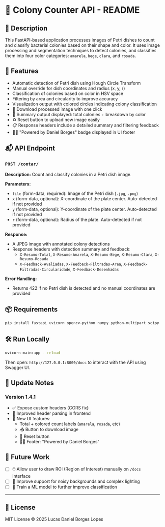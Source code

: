 # 🧫 Colony Counter API - README

## 📄 Description
This FastAPI-based application processes images of Petri dishes to count and classify bacterial colonies based on their shape and color. It uses image processing and segmentation techniques to detect colonies, and classifies them into four color categories: `amarela`, `bege`, `clara`, and `rosada`.

## 🚀 Features
- Automatic detection of Petri dish using Hough Circle Transform
- Manual override for dish coordinates and radius (x, y, r)
- Classification of colonies based on color in HSV space
- Filtering by area and circularity to improve accuracy
- Visualization output with colored circles indicating colony classification
- 🔽 Download processed image with one click
- 🧮 Summary output displayed: total colonies + breakdown by color
- ♻️ Reset button to upload new image easily
- 📋 Response headers include a detailed summary and filtering feedback
- 👨‍🔬 "Powered by Daniel Borges" badge displayed in UI footer

## 📬 API Endpoint
### `POST /contar/`
**Description:** Count and classify colonies in a Petri dish image.

**Parameters:**
- `file` (form-data, required): Image of the Petri dish (`.jpg`, `.png`)
- `x` (form-data, optional): X-coordinate of the plate center. Auto-detected if not provided
- `y` (form-data, optional): Y-coordinate of the plate center. Auto-detected if not provided
- `r` (form-data, optional): Radius of the plate. Auto-detected if not provided

**Response:**
- A JPEG image with annotated colony detections
- Response headers with detection summary and feedback:
  - `X-Resumo-Total`, `X-Resumo-Amarela`, `X-Resumo-Bege`, `X-Resumo-Clara`, `X-Resumo-Rosada`
  - `X-Feedback-Avaliadas`, `X-Feedback-Filtradas-Area`, `X-Feedback-Filtradas-Circularidade`, `X-Feedback-Desenhadas`

**Error Handling:**
- Returns 422 if no Petri dish is detected and no manual coordinates are provided

## 📦 Requirements
```bash
pip install fastapi uvicorn opencv-python numpy python-multipart scipy
```

## 🛠️ Run Locally
```bash
uvicorn main:app --reload
```
Then open: `http://127.0.0.1:8000/docs` to interact with the API using Swagger UI.

## 📌 Update Notes
### Version 1.4.1
- ✅ Expose custom headers (CORS fix)
- 🎯 Improved header parsing in frontend
- 🎨 New UI features:
  - Total + colored count labels (`amarela`, `rosada`, etc)
  - 📥 Button to download image
  - 🔁 Reset button
  - 👨‍🔬 Footer: "Powered by Daniel Borges"

## 🔮 Future Work
- [ ] 🖱️ Allow user to draw ROI (Region of Interest) manually on `/docs` interface
- [ ] 🌈 Improve support for noisy backgrounds and complex lighting
- [ ] 🤖 Train a ML model to further improve classification

---
## 📄 License
MIT License © 2025 Lucas Daniel Borges Lopes
